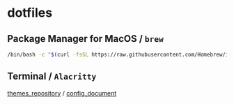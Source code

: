 # dotfiles
## Package Manager for MacOS / `brew`
```sh
/bin/bash -c "$(curl -fsSL https://raw.githubusercontent.com/Homebrew/install/HEAD/install.sh)"
```
## Terminal / `Alacritty`
[themes_repository](https://github.com/alacritty/alacritty-theme) / [config_document](https://alacritty.org/config-alacritty.html)
